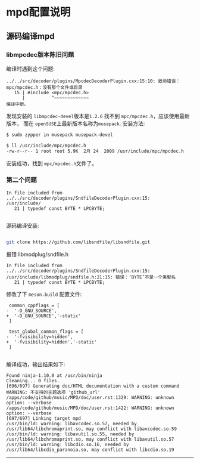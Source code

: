 # mpd配置说明


## 源码编译mpd


### libmpcdec版本陈旧问题

编译时遇到这个问题:
```
../../src/decoder/plugins/MpcdecDecoderPlugin.cxx:15:10: 致命错误：mpc/mpcdec.h：没有那个文件或目录
   15 | #include <mpc/mpcdec.h>
      |          ^~~~~~~~~~~~~~
编译中断。

```
发现安装的 `libmpcdec-devel`版本是`1.2.6` 找不到 `mpc/mpcdec.h`，应该使用最新版本， 而在 `openSUSE`上最新版本名称为`musepack`.
安装方法:
```sh
$ sudo zypper in musepack musepack-devel

$ ll /usr/include/mpc/mpcdec.h
-rw-r--r-- 1 root root 5.9K  2月 24  2009 /usr/include/mpc/mpcdec.h
```
安装成功，找到 `mpc/mpcdec.h`文件了。


### 第二个问题

```
In file included from ../../src/decoder/plugins/SndfileDecoderPlugin.cxx:15:
/usr/include/
   21 | typedef const BYTE * LPCBYTE;


```

源码编译安装:
```sh

git clone https://github.com/libsndfile/libsndfile.git

```

报错 libmodplug/sndfile.h 

```
In file included from ../../src/decoder/plugins/SndfileDecoderPlugin.cxx:15:
/usr/include/libmodplug/sndfile.h:21:15: 错误：‘BYTE’不是一个类型名
   21 | typedef const BYTE * LPCBYTE;

```

修改了下 `meson.build` 配置文件:
```
 common_cppflags = [
-  '-D_GNU_SOURCE',
+  '-D_GNU_SOURCE','-static'
 ]
 
 test_global_common_flags = [
-  '-fvisibility=hidden',
+  '-fvisibility=hidden','-static'
 ]
 
```

编译成功，输出结果如下:

```
Found ninja-1.10.0 at /usr/bin/ninja
Cleaning... 0 files.
[696/697] Generating doc/HTML documentation with a custom command
WARNING: 不支持的主题选项 'github_url'
/apps/code/github/music/MPD/doc/user.rst:1329: WARNING: unknown option: --verbose
/apps/code/github/music/MPD/doc/user.rst:1422: WARNING: unknown option: --verbose
[697/697] Linking target mpd
/usr/bin/ld: warning: libavcodec.so.57, needed by /usr/lib64/libchromaprint.so, may conflict with libavcodec.so.59
/usr/bin/ld: warning: libavutil.so.55, needed by /usr/lib64/libchromaprint.so, may conflict with libavutil.so.57
/usr/bin/ld: warning: libcdio.so.16, needed by /usr/lib64/libcdio_paranoia.so, may conflict with libcdio.so.19

```

---